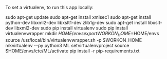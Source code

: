 To set a virtualenv, to run this app locally:

sudo apt-get update
sudo apt-get install xmlsec1
sudo apt-get install python-dev libxml2-dev libxslt1-dev zlib1g-dev
sudo apt-get install libxslt-dev libxml2-dev
sudo pip install virtualenv
sudo pip install virtualenvwrapper
mkdir $HOME/envs
export WORKON_HOME=$HOME/envs
source /usr/local/bin/virtualenvwrapper.sh -p $WORKON_HOME
mkvirtualenv --py python3 ML
setvirtualenvproject
source $HOME/envs/cte/ML/activate
pip install -r pip-requirements.txt